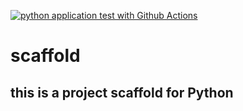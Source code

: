 [![python application test with Github Actions](https://github.com/xerocopy/scaffold/actions/workflows/main.yml/badge.svg)](https://github.com/xerocopy/scaffold/actions/workflows/main.yml)

# scaffold

## this is a project scaffold for Python
